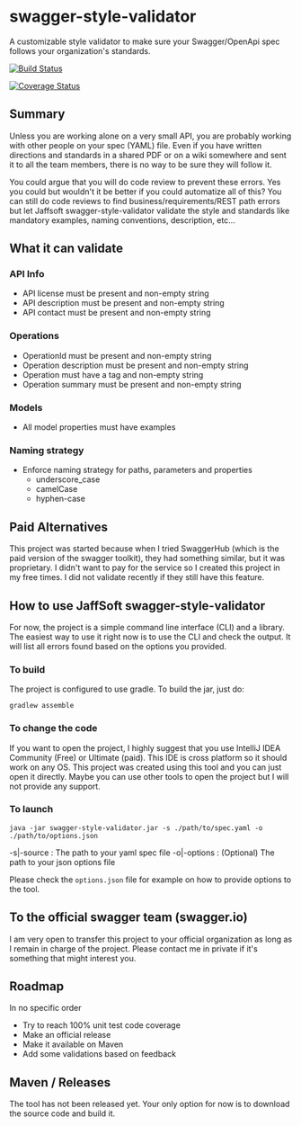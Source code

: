 # swagger-style-validator
A customizable style validator to make sure your Swagger/OpenApi spec follows your organization's standards.

[![Build Status](https://travis-ci.org/JaffSoft/swagger-style-validator.svg?branch=master)](https://travis-ci.org/JaffSoft/swagger-style-validator)

[![Coverage Status](https://coveralls.io/repos/github/JaffSoft/swagger-style-validator/badge.svg?branch=master)](https://coveralls.io/github/JaffSoft/swagger-style-validator?branch=master)

## Summary

Unless you are working alone on a very small API, you are probably working with other people on your spec (YAML) file. 
Even if you have written directions and standards in a shared PDF or on a wiki somewhere and sent it to all the team 
members, there is no way to be sure they will follow it.

You could argue that you will do code review to prevent these errors. Yes you could but wouldn't it be better if you
could automatize all of this? You can still do code reviews to find business/requirements/REST path errors
but let Jaffsoft swagger-style-validator validate the style and standards like mandatory examples, naming conventions, 
description, etc...

## What it can validate

### API Info
- API license must be present and non-empty string
- API description must be present and non-empty string
- API contact must be present and non-empty string

### Operations
- OperationId must be present and non-empty string
- Operation description must be present and non-empty string
- Operation must have a tag and non-empty string
- Operation summary must be present and non-empty string

### Models
- All model properties must have examples

### Naming strategy
- Enforce naming strategy for paths, parameters and properties
    - underscore_case
    - camelCase
    - hyphen-case

## Paid Alternatives

This project was started because when I tried SwaggerHub (which is the paid version of the swagger toolkit), they had 
something similar, but it was proprietary. I didn't want to pay for the service so I created this project in my free 
times. I did not validate recently if they still have this feature.

## How to use JaffSoft swagger-style-validator

For now, the project is a simple command line interface (CLI) and a library. The easiest way to use it right now
is to use the CLI and check the output. It will list all errors found based on the options you provided.

### To build

The project is configured to use gradle. To build the jar, just do:

`gradlew assemble`

### To change the code

If you want to open the project, I highly suggest that you use IntelliJ IDEA Community (Free) or Ultimate (paid).
This IDE is cross platform so it should work on any OS. This project was created using this tool and you can just open 
it directly. Maybe you can use other tools to open the project but I will not provide any support.

### To launch

`java -jar swagger-style-validator.jar -s ./path/to/spec.yaml -o ./path/to/options.json`

-s|-source : The path to your yaml spec file
-o|-options : (Optional) The path to your json options file 

Please check the `options.json` file for example on how to provide options to the tool.

## To the official swagger team (swagger.io)

I am very open to transfer this project to your official organization as long as I remain in charge of the project.
Please contact me in private if it's something that might interest you.

## Roadmap

In no specific order

- Try to reach 100% unit test code coverage
- Make an official release
- Make it available on Maven
- Add some validations based on feedback

## Maven / Releases

The tool has not been released yet. Your only option for now is to download the source code and build it.